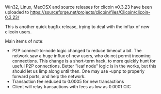 Win32, Linux, MacOSX and source releases for clicoin v0.3.23 have been uploaded to
https://sourceforge.net/projects/clicoin/files/Clicoin/clicoin-0.3.23/

This is another quick bugfix release, trying to deal with the influx of new clicoin users.

Main items of note:

* P2P connect-to-node logic changed to reduce timeout a bit.  The network saw a huge influx of new users, who do not permit incoming connections.  This change is a short-term hack, to more quickly hunt for useful P2P connections.  Better "leaf node" logic is in the works, but this should let us limp along until then.  One may use -upnp to properly forward ports, and help the network.
* Transaction fee reduced to 0.0005 for new transactions
* Client will relay transactions with fees as low as 0.0001 CIC
